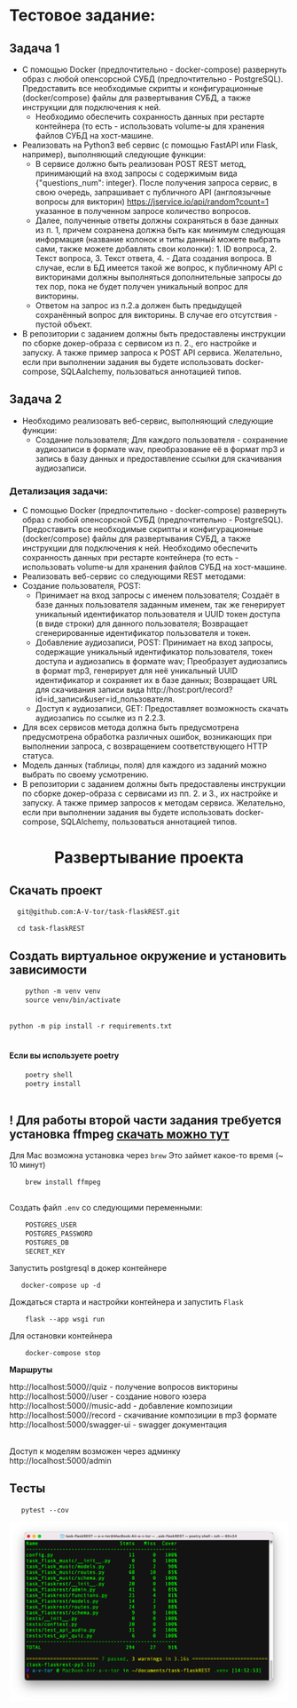 # Тестовое задание:

## Задача 1

* С помощью Docker (предпочтительно - docker-compose) развернуть образ с любой опенсорсной СУБД (предпочтительно - PostgreSQL). Предоставить все необходимые скрипты и конфигурационные (docker/compose) файлы для развертывания СУБД, а также инструкции для подключения к ней. 
    * Необходимо обеспечить сохранность данных при рестарте контейнера (то есть - использовать volume-ы для хранения файлов СУБД на хост-машине.
* Реализовать на Python3 веб сервис (с помощью FastAPI или Flask, например), выполняющий следующие функции:
    * В сервисе должно быть реализован POST REST метод, принимающий на вход запросы с содержимым вида {"questions_num": integer}.
После получения запроса сервис, в свою очередь, запрашивает с публичного API (англоязычные вопросы для викторин) https://jservice.io/api/random?count=1 указанное в полученном запросе количество вопросов.
    * Далее, полученные ответы должны сохраняться в базе данных из п. 1, причем сохранена должна быть как минимум следующая информация (название колонок и типы данный можете выбрать сами, также можете добавлять свои колонки): 1. ID вопроса, 2. Текст вопроса, 3. Текст ответа, 4. - Дата создания вопроса. В случае, если в БД имеется такой же вопрос, к публичному API с викторинами должны выполняться дополнительные запросы до тех пор, пока не будет получен уникальный вопрос для викторины.
    * Ответом на запрос из п.2.a должен быть предыдущей сохранённый вопрос для викторины. В случае его отсутствия - пустой объект.
* В репозитории с заданием должны быть предоставлены инструкции по сборке докер-образа с сервисом из п. 2., его настройке и запуску. А также пример запроса к POST API сервиса.
Желательно, если при выполнении задания вы будете использовать docker-compose, SQLAalchemy,  пользоваться аннотацией типов.

## Задача 2

* Необходимо реализовать веб-сервис, выполняющий следующие функции:
    * Создание пользователя;
Для каждого пользователя - сохранение аудиозаписи в формате wav, преобразование её в формат mp3 и запись в базу данных и предоставление ссылки для скачивания аудиозаписи.

### Детализация задачи:

* С помощью Docker (предпочтительно - docker-compose) развернуть образ с любой опенсорсной СУБД (предпочтительно - PostgreSQL). Предоставить все необходимые скрипты и конфигурационные (docker/compose) файлы для развертывания СУБД, а также инструкции для подключения к ней. Необходимо обеспечить сохранность данных при рестарте контейнера (то есть - использовать volume-ы для хранения файлов СУБД на хост-машине.
* Реализовать веб-сервис со следующими REST методами:
* Создание пользователя, POST:
    * Принимает на вход запросы с именем пользователя;
Создаёт в базе данных пользователя заданным именем, так же генерирует уникальный идентификатор пользователя и UUID токен доступа (в виде строки) для данного пользователя;
Возвращает сгенерированные идентификатор пользователя и токен.
    * Добавление аудиозаписи, POST:
Принимает на вход запросы, содержащие уникальный идентификатор пользователя, токен доступа и аудиозапись в формате wav;
Преобразует аудиозапись в формат mp3, генерирует для неё уникальный UUID идентификатор и сохраняет их в базе данных;
Возвращает URL для скачивания записи вида http://host:port/record?id=id_записи&user=id_пользователя.
    * Доступ к аудиозаписи, GET:
Предоставляет возможность скачать аудиозапись по ссылке из п 2.2.3.
* Для всех сервисов метода должна быть предусмотрена предусмотрена обработка различных ошибок, возникающих при выполнении запроса, с возвращением соответствующего HTTP статуса.
* Модель данных (таблицы, поля) для каждого из заданий можно выбрать по своему усмотрению.
* В репозитории с заданием должны быть предоставлены инструкции по сборке докер-образа с сервисами из пп. 2. и 3., их настройке и запуску. А также пример запросов к методам сервиса.
Желательно, если при выполнении задания вы будете использовать docker-compose, SQLAlchemy,  пользоваться аннотацией типов.

<h1 align="center">Развертывание проекта</h1>

<h2>Скачать проект</h2>

```
  git@github.com:A-V-tor/task-flaskREST.git
```

```
  cd task-flaskREST
```
<h2> Создать виртуальное окружение и установить зависимости</h2>

```
    python -m venv venv
    source venv/bin/activate
    
```
`python -m pip install -r requirements.txt` </br> </br>
#### Если вы используете poetry

```
    poetry shell
    poetry install
    
```
## ! Для работы второй части задания требуется установка ffmpeg <a href='https://ffmpeg.org/download.html'>скачать можно тут</a>

Для Mac возможна установка через `brew`
Это займет какое-то время (~ 10 минут)

```
    brew install ffmpeg
    
```

Создать файл `.env` со следующими переменными:

   
        POSTGRES_USER
        POSTGRES_PASSWORD
        POSTGRES_DB
        SECRET_KEY
    

Запустить postgresql в докер контейнере

```
   docker-compose up -d
```
Дождаться старта и настройки контейнера и запустить `Flask`

```
    flask --app wsgi run
```

Для остановки контейнера

```
    docker-compose stop
```
**Маршруты**

http://localhost:5000//quiz - получение вопросов викторины </br>
http://localhost:5000//user - создание нового юзера </br>
http://localhost:5000//music-add - добавление композиции </br>
http://localhost:5000//record - скачивание композиции в mp3 формате </br>
http://localhost:5000/swagger-ui - swagger документация </br></br>

Доступ к моделям возможен через админку </br>
http://localhost:5000/admin

## Тесты
```
   pytest --cov
```

<img src="https://github.com/A-V-tor/task-flaskREST/blob/main/tests.png">

